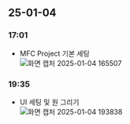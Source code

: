 
## 25-01-04</br>
### 17:01
- MFC Project 기본 세팅</br>
![화면 캡처 2025-01-04 165507](https://github.com/user-attachments/assets/5fcf8ede-07c6-4df4-bb62-0bd484daac0c)</br>

### 19:35</br>
- UI 세팅 및 원 그리기</br>
![화면 캡처 2025-01-04 193838](https://github.com/user-attachments/assets/9aadd9b1-1a0e-4f85-861f-63de06ec896b)</br>
